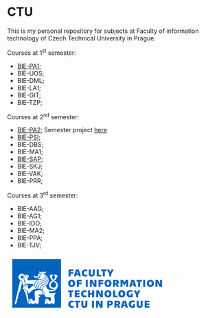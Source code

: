 # CTU
This is my personal repository for subjects at Faculty of information technology of Czech Technical University in Prague.

Courses at 1<sup>st</sup> semester:
- [BIE-PA1](/PA1);
- BIE-UOS;
- BIE-DML;
- BIE-LA1;
- BIE-GIT;
- BIE-TZP;

Courses at 2<sup>nd</sup> semester:
- [BIE-PA2](/PA2); Semester project [here](/PA2/semester_project)
- [BIE-PSI](/PSI);
- BIE-DBS;
- BIE-MA1;
- [BIE-SAP](/SAP);
- BIE-SKJ;
- BIE-VAK;
- BIE-PRR;

Courses at 3<sup>rd</sup> semester:
- BIE-AAG;
- BIE-AG1;
- BIE-IDO;
- BIE-MA2;
- BIE-PPA;
- BIE-TJV;

![fit ctu emblem](images/fitemblem.png)

